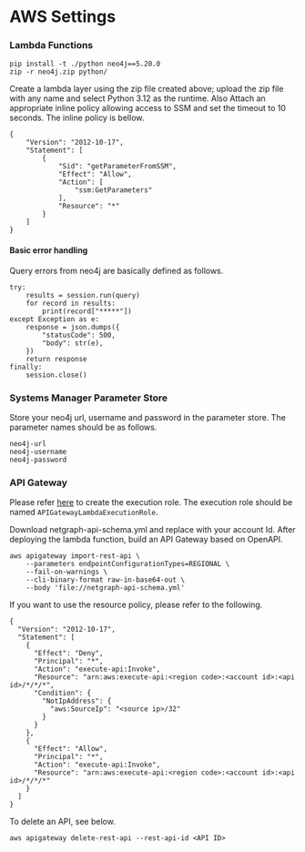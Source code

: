 # AWS Settings

### Lambda Functions

```
pip install -t ./python neo4j==5.20.0
zip -r neo4j.zip python/
```

Create a lambda layer using the zip file created above; upload the zip file with any name and select Python 3.12 as the runtime. Also Attach an appropriate inline policy allowing access to SSM and set the timeout to 10 seconds. The inline policy is bellow.

``` 
{
	"Version": "2012-10-17",
	"Statement": [
		{
			"Sid": "getParameterFromSSM",
			"Effect": "Allow",
			"Action": [
				"ssm:GetParameters"
			],
			"Resource": "*"
		}
	]
}
```

#### Basic error handling

Query errors from neo4j are basically defined as follows.
```
try:
    results = session.run(query)
    for record in results:
        print(record["*****"])
except Exception as e:
    response = json.dumps({
        "statusCode": 500,
        "body": str(e),
    })
    return response 
finally:
    session.close()
```

### Systems Manager Parameter Store

Store your neo4j url, username and password in the parameter store. The parameter names should be as follows.

```
neo4j-url
neo4j-username
neo4j-password
```
### API Gateway

Please refer [here](https://docs.aws.amazon.com/apigateway/latest/developerguide/permissions.html#api-gateway-control-access-iam-permissions-model-for-calling-api) to create the execution role.
The execution role should be named ```APIGatewayLambdaExecutionRole```.

Download netgraph-api-schema.yml and replace <accountId> with your account Id. After deploying the lambda 
function, build an API Gateway based on OpenAPI.

```
aws apigateway import-rest-api \
    --parameters endpointConfigurationTypes=REGIONAL \
    --fail-on-warnings \
    --cli-binary-format raw-in-base64-out \
    --body 'file://netgraph-api-schema.yml'
```

If you want to use the resource policy, please refer to the following.

```
{
  "Version": "2012-10-17",
  "Statement": [
    {
      "Effect": "Deny",
      "Principal": "*",
      "Action": "execute-api:Invoke",
      "Resource": "arn:aws:execute-api:<region code>:<account id>:<api id>/*/*/*",
      "Condition": {
        "NotIpAddress": {
          "aws:SourceIp": "<source ip>/32"
        }
      }
    },
    {
      "Effect": "Allow",
      "Principal": "*",
      "Action": "execute-api:Invoke",
      "Resource": "arn:aws:execute-api:<region code>:<account id>:<api id>/*/*/*"
    }
  ]
}
```

To delete an API, see below.

```
aws apigateway delete-rest-api --rest-api-id <API ID>
```
